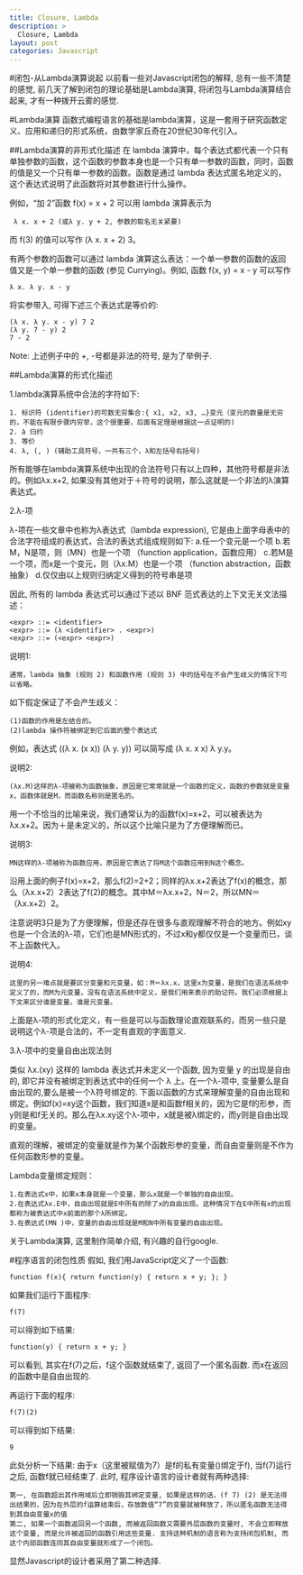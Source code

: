 ```yaml
---
title: Closure, Lambda
description: >
  Closure, Lambda
layout: post
categories: Javascript
---
```


#闭包-从Lambda演算说起
以前看一些对Javascript闭包的解释, 总有一些不清楚的感觉, 前几天了解到闭包的理论基础是Lambda演算, 将闭包与Lambda演算结合起来, 才有一种拨开云雾的感觉.

#Lambda演算
函数式编程语言的基础是lambda演算，这是一套用于研究函数定义、应用和递归的形式系统，由数学家丘奇在20世纪30年代引入。

##Lambda演算的非形式化描述
在 lambda 演算中，每个表达式都代表一个只有单独参数的函数，这个函数的参数本身也是一个只有单一参数的函数，同时，函数的值是又一个只有单一参数的函数。函数是通过 lambda 表达式匿名地定义的，这个表达式说明了此函数将对其参数进行什么操作。

例如，“加 2”函数 f(x) = x + 2 可以用 lambda 演算表示为

	 λ x. x + 2 (或λ y. y + 2, 参数的取名无关紧要) 

而 f(3) 的值可以写作 (λ x. x + 2) 3。

有两个参数的函数可以通过 lambda 演算这么表达：一个单一参数的函数的返回值又是一个单一参数的函数 (参见 Currying)。例如, 函数 f(x, y) = x - y 可以写作
	
	λ x. λ y. x - y
	
将实参带入, 可得下述三个表达式是等价的:

	(λ x. λ y. x - y) 7 2
	(λ y. 7 - y) 2
	7 - 2

Note: 上述例子中的 +, -号都是非法的符号, 是为了举例子.

##Lambda演算的形式化描述

1.lambda演算系统中合法的字符如下:

	1. 标识符 (identifier)的可数无穷集合:{ x1, x2, x3, …}变元（变元的数量是无穷的，不能在有限步骤内穷举，这个很重要，后面有定理是根据这一点证明的)
	2. à 归约
	3. 等价
	4. λ, (, ) (辅助工具符号，一共有三个，λ和左括号右括号)

所有能够在lambda演算系统中出现的合法符号只有以上四种，其他符号都是非法的。例如λx.x+2, 如果没有其他对于＋符号的说明，那么这就是一个非法的λ演算表达式。

2.λ-项

λ-项在一些文章中也称为λ表达式（lambda expression), 它是由上面字母表中的合法字符组成的表达式，合法的表达式组成规则如下:
	a.任一个变元是一个项
	b.若M，N是项，则（MN）也是一个项  （function application，函数应用）
	c.若M是一个项，而x是一个变元，则（λx.M）也是一个项  （function abstraction，函数抽象）
	d.仅仅由以上规则归纳定义得到的符号串是项

因此, 所有的 lambda 表达式可以通过下述以 BNF 范式表达的上下文无关文法描述：

	<expr> ::= <identifier>
	<expr> ::= (λ <identifier> . <expr>)
	<expr> ::= (<expr> <expr>)
	
说明1:
	
	通常，lambda 抽象 (规则 2) 和函数作用 (规则 3) 中的括号在不会产生歧义的情况下可以省略。
	
如下假定保证了不会产生歧义：

	(1)函数的作用是左结合的。
 	(2)lambda 操作符被绑定到它后面的整个表达式

例如，表达式 ((λ x. (x x)) (λ y. y)) 可以简写成 (λ x. x x) λ y.y。

说明2:
	
	(λx.M)这样的λ-项被称为函数抽象，原因是它常常就是一个函数的定义，函数的参数就是变量x，函数体就是M，而函数名称则是匿名的。
	
用一个不恰当的比喻来说，我们通常认为的函数f(x)=x+2，可以被表达为λx.x+2。因为＋是未定义的，所以这个比喻只是为了方便理解而已。

说明3:
	
	MN这样的λ-项被称为函数应用，原因是它表达了将M这个函数应用到N这个概念。
	
沿用上面的例子f(x)=x+2，那么f(2)=2+2；同样的λx.x+2表达了f(x)的概念，那么（λx.x+2）2表达了f(2)的概念。其中M＝λx.x+2，N＝2，所以MN＝（λx.x+2）2。

注意说明3只是为了方便理解，但是还存在很多与直观理解不符合的地方。例如xy也是一个合法的λ-项，它们也是MN形式的，不过x和y都仅仅是一个变量而已，谈不上函数代入。

说明4:

	这里的另一难点就是要区分变量和元变量，如：M＝λx.x，这里x为变量，是我们在语法系统中定义了的，而M为元变量，没有在语法系统中定义，是我们用来表示的助记符。我们必须根据上下文来区分谁是变量，谁是元变量。

上面是λ-项的形式化定义，有一些是可以与函数理论直观联系的，而另一些只是说明这个λ-项是合法的，不一定有直观的字面意义.

3.λ-项中的变量自由出现法则

类似 λx.(xy) 这样的 lambda 表达式并未定义一个函数, 因为变量 y 的出现是自由的, 即它并没有被绑定到表达式中的任何一个 λ 上。在一个λ-项中, 变量要么是自由出现的,要么是被一个λ符号绑定的. 下面以函数的方式来理解变量的自由出现和绑定。例如f(x)=xy这个函数，我们知道x是和函数f相关的，因为它是f的形参，而y则是和f无关的。那么在λx.xy这个λ-项中，x就是被λ绑定的，而y则是自由出现的变量。

直观的理解，被绑定的变量就是作为某个函数形参的变量，而自由变量则是不作为任何函数形参的变量。

Lambda变量绑定规则：

	1.在表达式x中，如果x本身就是一个变量，那么x就是一个单独的自由出现。
	2.在表达式λx.E中，自由出现就是E中所有的除了x的自由出现。这种情况下在E中所有x的出现都称为被表达式中x前面的那个λ所绑定。
	3.在表达式(MN )中，变量的自由出现就是M和N中所有变量的自由出现。

关于Lambda演算, 这里制作简单介绍, 有兴趣的自行google.

#程序语言的闭包性质
假如, 我们用JavaScript定义了一个函数:

	function f(x){ return function(y) { return x + y; }; }
	
如果我们运行下面程序:

	f(7)

可以得到如下结果:

	function(y) { return x + y; }
	
可以看到, 其实在f(7)之后，f这个函数就结束了, 返回了一个匿名函数. 而x在返回的函数中是自由出现的. 
 
再运行下面的程序:

	f(7)(2)
	
可以得到如下结果:

	9

此处分析一下结果: 由于x（这里被赋值为7）是f的私有变量()绑定于f), 当f(7)运行之后, 函数f就已经结束了. 此时, 程序设计语言的设计者就有两种选择:

	第一, 在函数超出其作用域后立即销毁其绑定变量, 如果是这样的话，(f 7) (2) 是无法得出结果的，因为在外层的f运算结束后，存放数值“7”的变量就被释放了，所以匿名函数无法得到其自由变量x的值
	第二, 如果一个函数返回另一个函数, 而被返回函数又需要外层函数的变量时, 不会立即释放这个变量, 而是允许被返回的函数引用这些变量. 支持这种机制的语言称为支持闭包机制, 而这个内部函数连同其自由变量就形成了一个闭包。
	
显然Javascript的设计者采用了第二种选择.